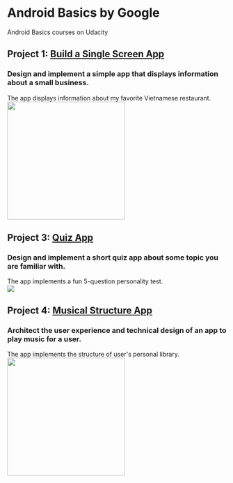 # Android Basics by Google
Android Basics courses on Udacity

## Project 1: [Build a Single Screen App](https://github.com/akueisara/android-basics-nanodegree-by-google/tree/master/QuizApp)
### Design and implement a simple app that displays information about a small business.
The app displays information about my favorite Vietnamese restaurant. </br>
<img src="http://i.imgur.com/P2A8vBE.png" width="270">

## Project 3: [Quiz App](https://github.com/akueisara/android-basics-nanodegree-by-google/tree/master/QuizApp)
### Design and implement a short quiz app about some topic you are familiar with.
The app implements a fun 5-question personality test. </br>
<img src="http://akueisara.github.io/img/quizapp.gif">


## Project 4: [Musical Structure App](https://github.com/akueisara/android-basics-nanodegree-by-google/tree/master/MusicStructure)
### Architect the user experience and technical design of an app to play music for a user.
The app implements the structure of user's personal library. </br>
<img src="http://i.imgur.com/LYLclmQ.gif" width="270">
